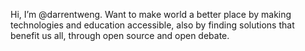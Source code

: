 Hi, I’m @darrentweng. Want to make world a better place by making technologies and education accessible, also by finding solutions that benefit us all, through open source and open debate.
